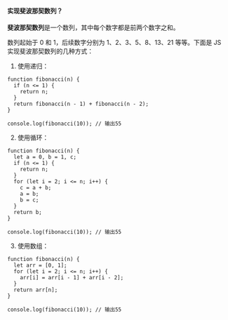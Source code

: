 <!--
 * @Author: Shu Binqi
 * @Date: 2023-02-24 21:19:34
 * @LastEditors: Shu Binqi
 * @LastEditTime: 2023-03-04 21:49:34
 * @Description: 实现斐波那契数列（1题）
 * @Version: 1.0.0
 * @FilePath: \interviewQuestions\Demo\Algorithm\斐波那契.md
-->

#### 实现斐波那契数列？

**斐波那契数列**是一个数列，其中每个数字都是前两个数字之和。

数列起始于 0 和 1，后续数字分别为 1、2、3、5、8、13、21 等等。下面是 JS 实现斐波那契数列的几种方式：

1. 使用递归：

```
function fibonacci(n) {
  if (n <= 1) {
    return n;
  }
  return fibonacci(n - 1) + fibonacci(n - 2);
}

console.log(fibonacci(10)); // 输出55
```

2. 使用循环：

```
function fibonacci(n) {
  let a = 0, b = 1, c;
  if (n <= 1) {
    return n;
  }
  for (let i = 2; i <= n; i++) {
    c = a + b;
    a = b;
    b = c;
  }
  return b;
}

console.log(fibonacci(10)); // 输出55
```

3. 使用数组：

```
function fibonacci(n) {
  let arr = [0, 1];
  for (let i = 2; i <= n; i++) {
    arr[i] = arr[i - 1] + arr[i - 2];
  }
  return arr[n];
}

console.log(fibonacci(10)); // 输出55
```
